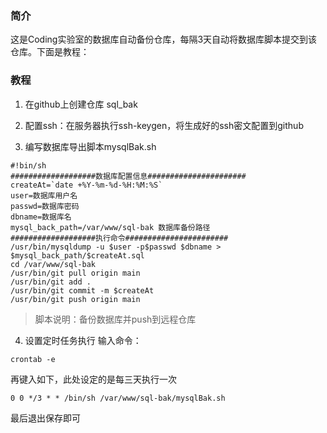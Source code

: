 ### 简介

这是Coding实验室的数据库自动备份仓库，每隔3天自动将数据库脚本提交到该仓库。下面是教程：

### 教程

1. 在github上创建仓库 sql_bak

2. 配置ssh：在服务器执行ssh-keygen，将生成好的ssh密文配置到github

3. 编写数据库导出脚本mysqlBak.sh

```
#!bin/sh
###################数据库配置信息######################
createAt=`date +%Y-%m-%d-%H:%M:%S`
user=数据库用户名
passwd=数据库密码
dbname=数据库名
mysql_back_path=/var/www/sql-bak 数据库备份路径
###################执行命令#######################
/usr/bin/mysqldump -u $user -p$passwd $dbname > $mysql_back_path/$createAt.sql
cd /var/www/sql-bak
/usr/bin/git pull origin main
/usr/bin/git add .
/usr/bin/git commit -m $createAt
/usr/bin/git push origin main
```
> 脚本说明：备份数据库并push到远程仓库

4. 设置定时任务执行 输入命令：
```
crontab -e
```
再键入如下，此处设定的是每三天执行一次
```
0 0 */3 * * /bin/sh /var/www/sql-bak/mysqlBak.sh
```
最后退出保存即可

